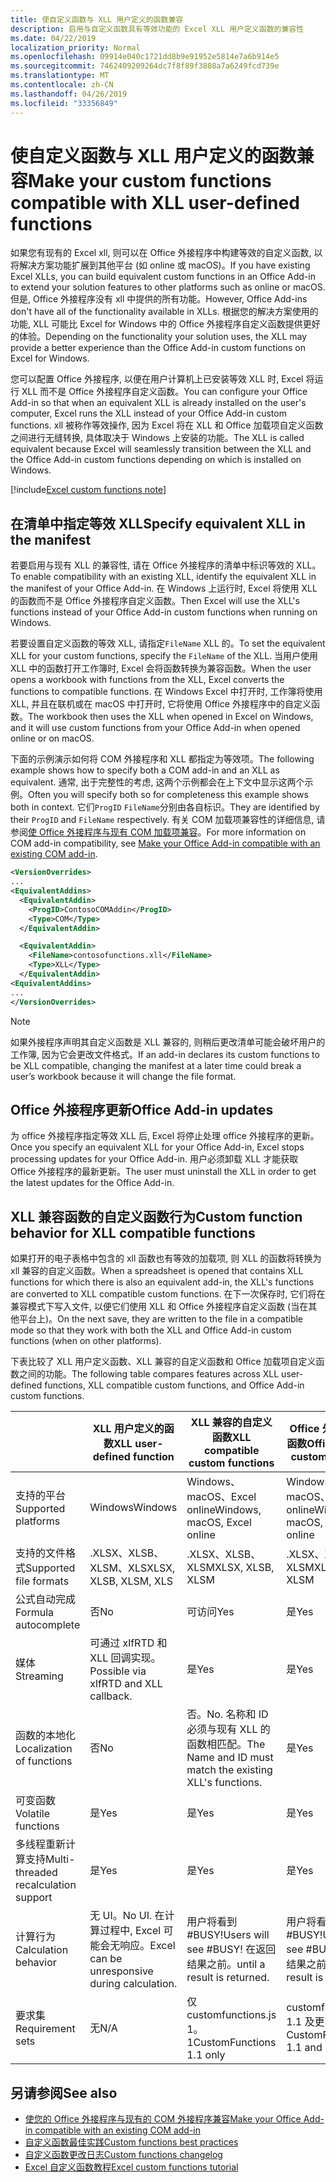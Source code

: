```yaml
---
title: 使自定义函数与 XLL 用户定义的函数兼容
description: 启用与自定义函数具有等效功能的 Excel XLL 用户定义函数的兼容性
ms.date: 04/22/2019
localization_priority: Normal
ms.openlocfilehash: 09914e040c1721dd8b9e91952e5814e7a6b914e5
ms.sourcegitcommit: 7462409209264dc7f8f89f3808a7a6249fcd739e
ms.translationtype: MT
ms.contentlocale: zh-CN
ms.lasthandoff: 04/26/2019
ms.locfileid: "33356849"
---
```

# <a name="make-your-custom-functions-compatible-with-xll-user-defined-functions"></a><span data-ttu-id="6d7de-103">使自定义函数与 XLL 用户定义的函数兼容</span><span class="sxs-lookup"><span data-stu-id="6d7de-103">Make your custom functions compatible with XLL user-defined functions</span></span>

<span data-ttu-id="6d7de-104">如果您有现有的 Excel xll, 则可以在 Office 外接程序中构建等效的自定义函数, 以将解决方案功能扩展到其他平台 (如 online 或 macOS)。</span><span class="sxs-lookup"><span data-stu-id="6d7de-104">If you have existing Excel XLLs, you can build equivalent custom functions in an Office Add-in to extend your solution features to other platforms such as online or macOS.</span></span> <span data-ttu-id="6d7de-105">但是, Office 外接程序没有 xll 中提供的所有功能。</span><span class="sxs-lookup"><span data-stu-id="6d7de-105">However, Office Add-ins don't have all of the functionality available in XLLs.</span></span> <span data-ttu-id="6d7de-106">根据您的解决方案使用的功能, XLL 可能比 Excel for Windows 中的 Office 外接程序自定义函数提供更好的体验。</span><span class="sxs-lookup"><span data-stu-id="6d7de-106">Depending on the functionality your solution uses, the XLL may provide a better experience than the Office Add-in custom functions on Excel for Windows.</span></span>

<span data-ttu-id="6d7de-107">您可以配置 Office 外接程序, 以便在用户计算机上已安装等效 XLL 时, Excel 将运行 XLL 而不是 Office 外接程序自定义函数。</span><span class="sxs-lookup"><span data-stu-id="6d7de-107">You can configure your Office Add-in so that when an equivalent XLL is already installed on the user's computer, Excel runs the XLL instead of your Office Add-in custom functions.</span></span> <span data-ttu-id="6d7de-108">xll 被称作等效操作, 因为 Excel 将在 XLL 和 Office 加载项自定义函数之间进行无缝转换, 具体取决于 Windows 上安装的功能。</span><span class="sxs-lookup"><span data-stu-id="6d7de-108">The XLL is called equivalent because Excel will seamlessly transition between the XLL and the Office Add-in custom functions depending on which is installed on Windows.</span></span>

[!include[Excel custom functions note](../includes/excel-custom-functions-note.md)]

## <a name="specify-equivalent-xll-in-the-manifest"></a><span data-ttu-id="6d7de-109">在清单中指定等效 XLL</span><span class="sxs-lookup"><span data-stu-id="6d7de-109">Specify equivalent XLL in the manifest</span></span>

<span data-ttu-id="6d7de-110">若要启用与现有 XLL 的兼容性, 请在 Office 外接程序的清单中标识等效的 XLL。</span><span class="sxs-lookup"><span data-stu-id="6d7de-110">To enable compatibility with an existing XLL, identify the equivalent XLL in the manifest of your Office Add-in.</span></span> <span data-ttu-id="6d7de-111">在 Windows 上运行时, Excel 将使用 XLL 的函数而不是 Office 外接程序自定义函数。</span><span class="sxs-lookup"><span data-stu-id="6d7de-111">Then Excel will use the XLL's functions instead of your Office Add-in custom functions when running on Windows.</span></span>

<span data-ttu-id="6d7de-112">若要设置自定义函数的等效 XLL, 请指定`FileName` XLL 的。</span><span class="sxs-lookup"><span data-stu-id="6d7de-112">To set the equivalent XLL for your custom functions, specify the `FileName` of the XLL.</span></span> <span data-ttu-id="6d7de-113">当用户使用 XLL 中的函数打开工作簿时, Excel 会将函数转换为兼容函数。</span><span class="sxs-lookup"><span data-stu-id="6d7de-113">When the user opens a workbook with functions from the XLL, Excel converts the functions to compatible functions.</span></span> <span data-ttu-id="6d7de-114">在 Windows Excel 中打开时, 工作簿将使用 XLL, 并且在联机或在 macOS 中打开时, 它将使用 Office 外接程序中的自定义函数。</span><span class="sxs-lookup"><span data-stu-id="6d7de-114">The workbook then uses the XLL when opened in Excel on Windows, and it will use custom functions from your Office Add-in when opened online or on macOS.</span></span>

<span data-ttu-id="6d7de-115">下面的示例演示如何将 COM 外接程序和 XLL 都指定为等效项。</span><span class="sxs-lookup"><span data-stu-id="6d7de-115">The following example shows how to specify both a COM add-in and an XLL as equivalent.</span></span> <span data-ttu-id="6d7de-116">通常, 出于完整性的考虑, 这两个示例都会在上下文中显示这两个示例。</span><span class="sxs-lookup"><span data-stu-id="6d7de-116">Often you will specify both so for completeness this example shows both in context.</span></span> <span data-ttu-id="6d7de-117">它们`ProgID` `FileName`分别由各自标识。</span><span class="sxs-lookup"><span data-stu-id="6d7de-117">They are identified by their `ProgID` and `FileName` respectively.</span></span> <span data-ttu-id="6d7de-118">有关 COM 加载项兼容性的详细信息, 请参阅[使 Office 外接程序与现有 COM 加载项兼容](../develop/make-office-add-in-compatible-with-existing-com-add-in.md)。</span><span class="sxs-lookup"><span data-stu-id="6d7de-118">For more information on COM add-in compatibility, see [Make your Office Add-in compatible with an existing COM add-in](../develop/make-office-add-in-compatible-with-existing-com-add-in.md).</span></span>

```xml
<VersionOverrides>
...
<EquivalentAddins>
  <EquivalentAddin>
    <ProgID>ContosoCOMAddin</ProgID>
    <Type>COM</Type>
  </EquivalentAddin>

  <EquivalentAddin>
    <FileName>contosofunctions.xll</FileName>
    <Type>XLL</Type>
  </EquivalentAddin>
<EquivalentAddins>
...
</VersionOverrides>
```

> [!NOTE]
> <span data-ttu-id="6d7de-119">如果外接程序声明其自定义函数是 XLL 兼容的, 则稍后更改清单可能会破坏用户的工作簿, 因为它会更改文件格式。</span><span class="sxs-lookup"><span data-stu-id="6d7de-119">If an add-in declares its custom functions to be XLL compatible, changing the manifest at a later time could break a user’s workbook because it will change the file format.</span></span>

## <a name="office-add-in-updates"></a><span data-ttu-id="6d7de-120">Office 外接程序更新</span><span class="sxs-lookup"><span data-stu-id="6d7de-120">Office Add-in updates</span></span>

<span data-ttu-id="6d7de-121">为 office 外接程序指定等效 XLL 后, Excel 将停止处理 office 外接程序的更新。</span><span class="sxs-lookup"><span data-stu-id="6d7de-121">Once you specify an equivalent XLL for your Office Add-in, Excel stops processing updates for your Office Add-in.</span></span> <span data-ttu-id="6d7de-122">用户必须卸载 XLL 才能获取 Office 外接程序的最新更新。</span><span class="sxs-lookup"><span data-stu-id="6d7de-122">The user must uninstall the XLL in order to get the latest updates for the Office Add-in.</span></span>

## <a name="custom-function-behavior-for-xll-compatible-functions"></a><span data-ttu-id="6d7de-123">XLL 兼容函数的自定义函数行为</span><span class="sxs-lookup"><span data-stu-id="6d7de-123">Custom function behavior for XLL compatible functions</span></span>

<span data-ttu-id="6d7de-124">如果打开的电子表格中包含的 xll 函数也有等效的加载项, 则 XLL 的函数将转换为 xll 兼容的自定义函数。</span><span class="sxs-lookup"><span data-stu-id="6d7de-124">When a spreadsheet is opened that contains XLL functions for which there is also an equivalent add-in, the XLL's functions are converted to XLL compatible custom functions.</span></span> <span data-ttu-id="6d7de-125">在下一次保存时, 它们将在兼容模式下写入文件, 以便它们使用 XLL 和 Office 外接程序自定义函数 (当在其他平台上)。</span><span class="sxs-lookup"><span data-stu-id="6d7de-125">On the next save, they are written to the file in a compatible mode so that they work with both the XLL and Office Add-in custom functions (when on other platforms).</span></span>

<span data-ttu-id="6d7de-126">下表比较了 XLL 用户定义函数、XLL 兼容的自定义函数和 Office 加载项自定义函数之间的功能。</span><span class="sxs-lookup"><span data-stu-id="6d7de-126">The following table compares features across XLL user-defined functions, XLL compatible custom functions, and Office Add-in custom functions.</span></span>

|         |<span data-ttu-id="6d7de-127">XLL 用户定义的函数</span><span class="sxs-lookup"><span data-stu-id="6d7de-127">XLL user-defined function</span></span> |<span data-ttu-id="6d7de-128">XLL 兼容的自定义函数</span><span class="sxs-lookup"><span data-stu-id="6d7de-128">XLL compatible custom functions</span></span> |<span data-ttu-id="6d7de-129">Office 外接自定义函数</span><span class="sxs-lookup"><span data-stu-id="6d7de-129">Office Add-in custom function</span></span> |
|---------|---------|---------|---------|
| <span data-ttu-id="6d7de-130">支持的平台</span><span class="sxs-lookup"><span data-stu-id="6d7de-130">Supported platforms</span></span> | <span data-ttu-id="6d7de-131">Windows</span><span class="sxs-lookup"><span data-stu-id="6d7de-131">Windows</span></span> | <span data-ttu-id="6d7de-132">Windows、macOS、Excel online</span><span class="sxs-lookup"><span data-stu-id="6d7de-132">Windows, macOS, Excel online</span></span> | <span data-ttu-id="6d7de-133">Windows、macOS、Excel online</span><span class="sxs-lookup"><span data-stu-id="6d7de-133">Windows, macOS, Excel online</span></span> |
| <span data-ttu-id="6d7de-134">支持的文件格式</span><span class="sxs-lookup"><span data-stu-id="6d7de-134">Supported file formats</span></span> | <span data-ttu-id="6d7de-135">.XLSX、XLSB、XLSM、XLS</span><span class="sxs-lookup"><span data-stu-id="6d7de-135">XLSX, XLSB, XLSM, XLS</span></span> | <span data-ttu-id="6d7de-136">.XLSX、XLSB、XLSM</span><span class="sxs-lookup"><span data-stu-id="6d7de-136">XLSX, XLSB, XLSM</span></span> | <span data-ttu-id="6d7de-137">.XLSX、XLSB、XLSM</span><span class="sxs-lookup"><span data-stu-id="6d7de-137">XLSX, XLSB, XLSM</span></span> |
| <span data-ttu-id="6d7de-138">公式自动完成</span><span class="sxs-lookup"><span data-stu-id="6d7de-138">Formula autocomplete</span></span> | <span data-ttu-id="6d7de-139">否</span><span class="sxs-lookup"><span data-stu-id="6d7de-139">No</span></span> | <span data-ttu-id="6d7de-140">可访问</span><span class="sxs-lookup"><span data-stu-id="6d7de-140">Yes</span></span> | <span data-ttu-id="6d7de-141">是</span><span class="sxs-lookup"><span data-stu-id="6d7de-141">Yes</span></span> |
| <span data-ttu-id="6d7de-142">媒体</span><span class="sxs-lookup"><span data-stu-id="6d7de-142">Streaming</span></span> | <span data-ttu-id="6d7de-143">可通过 xlfRTD 和 XLL 回调实现。</span><span class="sxs-lookup"><span data-stu-id="6d7de-143">Possible via xlfRTD and XLL callback.</span></span> | <span data-ttu-id="6d7de-144">是</span><span class="sxs-lookup"><span data-stu-id="6d7de-144">Yes</span></span> | <span data-ttu-id="6d7de-145">是</span><span class="sxs-lookup"><span data-stu-id="6d7de-145">Yes</span></span> |
| <span data-ttu-id="6d7de-146">函数的本地化</span><span class="sxs-lookup"><span data-stu-id="6d7de-146">Localization of functions</span></span> | <span data-ttu-id="6d7de-147">否</span><span class="sxs-lookup"><span data-stu-id="6d7de-147">No</span></span> | <span data-ttu-id="6d7de-148">否。</span><span class="sxs-lookup"><span data-stu-id="6d7de-148">No.</span></span> <span data-ttu-id="6d7de-149">名称和 ID 必须与现有 XLL 的函数相匹配。</span><span class="sxs-lookup"><span data-stu-id="6d7de-149">The Name and ID must match the existing XLL's functions.</span></span> | <span data-ttu-id="6d7de-150">是</span><span class="sxs-lookup"><span data-stu-id="6d7de-150">Yes</span></span> |
| <span data-ttu-id="6d7de-151">可变函数</span><span class="sxs-lookup"><span data-stu-id="6d7de-151">Volatile functions</span></span> | <span data-ttu-id="6d7de-152">是</span><span class="sxs-lookup"><span data-stu-id="6d7de-152">Yes</span></span> | <span data-ttu-id="6d7de-153">是</span><span class="sxs-lookup"><span data-stu-id="6d7de-153">Yes</span></span> | <span data-ttu-id="6d7de-154">是</span><span class="sxs-lookup"><span data-stu-id="6d7de-154">Yes</span></span> |
| <span data-ttu-id="6d7de-155">多线程重新计算支持</span><span class="sxs-lookup"><span data-stu-id="6d7de-155">Multi-threaded recalculation support</span></span> | <span data-ttu-id="6d7de-156">是</span><span class="sxs-lookup"><span data-stu-id="6d7de-156">Yes</span></span> | <span data-ttu-id="6d7de-157">是</span><span class="sxs-lookup"><span data-stu-id="6d7de-157">Yes</span></span> | <span data-ttu-id="6d7de-158">是</span><span class="sxs-lookup"><span data-stu-id="6d7de-158">Yes</span></span> |
| <span data-ttu-id="6d7de-159">计算行为</span><span class="sxs-lookup"><span data-stu-id="6d7de-159">Calculation behavior</span></span> | <span data-ttu-id="6d7de-160">无 UI。</span><span class="sxs-lookup"><span data-stu-id="6d7de-160">No UI.</span></span> <span data-ttu-id="6d7de-161">在计算过程中, Excel 可能会无响应。</span><span class="sxs-lookup"><span data-stu-id="6d7de-161">Excel can be unresponsive during calculation.</span></span> | <span data-ttu-id="6d7de-162">用户将看到 #BUSY!</span><span class="sxs-lookup"><span data-stu-id="6d7de-162">Users will see #BUSY!</span></span> <span data-ttu-id="6d7de-163">在返回结果之前。</span><span class="sxs-lookup"><span data-stu-id="6d7de-163">until a result is returned.</span></span> | <span data-ttu-id="6d7de-164">用户将看到 #BUSY!</span><span class="sxs-lookup"><span data-stu-id="6d7de-164">Users will see #BUSY!</span></span> <span data-ttu-id="6d7de-165">在返回结果之前。</span><span class="sxs-lookup"><span data-stu-id="6d7de-165">until a result is returned.</span></span> |
| <span data-ttu-id="6d7de-166">要求集</span><span class="sxs-lookup"><span data-stu-id="6d7de-166">Requirement sets</span></span> | <span data-ttu-id="6d7de-167">无</span><span class="sxs-lookup"><span data-stu-id="6d7de-167">N/A</span></span> | <span data-ttu-id="6d7de-168">仅 customfunctions.js 1。1</span><span class="sxs-lookup"><span data-stu-id="6d7de-168">CustomFunctions 1.1 only</span></span> | <span data-ttu-id="6d7de-169">customfunctions.js 1.1 及更高版本</span><span class="sxs-lookup"><span data-stu-id="6d7de-169">CustomFunctions 1.1 and later</span></span> |

## <a name="see-also"></a><span data-ttu-id="6d7de-170">另请参阅</span><span class="sxs-lookup"><span data-stu-id="6d7de-170">See also</span></span>

- [<span data-ttu-id="6d7de-171">使您的 Office 外接程序与现有的 COM 外接程序兼容</span><span class="sxs-lookup"><span data-stu-id="6d7de-171">Make your Office Add-in compatible with an existing COM add-in</span></span>](../develop/make-office-add-in-compatible-with-existing-com-add-in.md)
- [<span data-ttu-id="6d7de-172">自定义函数最佳实践</span><span class="sxs-lookup"><span data-stu-id="6d7de-172">Custom functions best practices</span></span>](custom-functions-best-practices.md)
- [<span data-ttu-id="6d7de-173">自定义函数更改日志</span><span class="sxs-lookup"><span data-stu-id="6d7de-173">Custom functions changelog</span></span>](custom-functions-changelog.md)
- [<span data-ttu-id="6d7de-174">Excel 自定义函数教程</span><span class="sxs-lookup"><span data-stu-id="6d7de-174">Excel custom functions tutorial</span></span>](../tutorials/excel-tutorial-create-custom-functions.md)